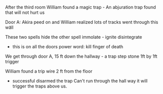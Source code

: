 After the third room
William found a magic trap - An abjuration trap found that will not hurt us

Door A: Akira peed on and William realized lots of tracks went through this wa᷆ll

These two spells hide the other spell
immolate - ignite
disintegrate
 - this is on all the doors
power word: kill
finger of death

We get through door A, 
15 ft down the hallway - a trap step stone 1ft by 1ft trigger

William found a trip wire 2 ft from the floor 
- successful disarmed the trap
Can't run through the hall way it will trigger the traps above us. 